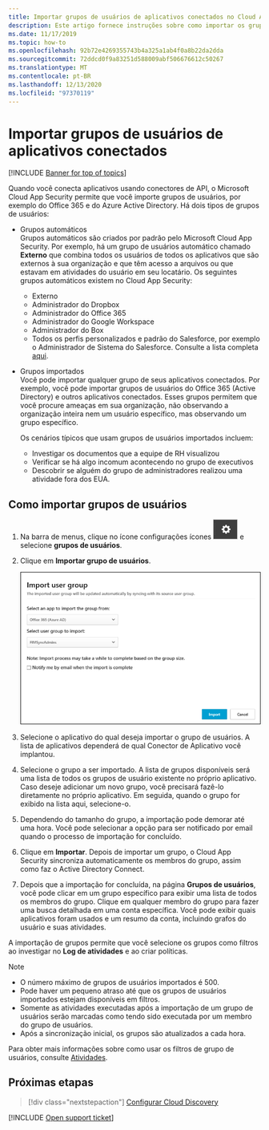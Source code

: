 ```yaml
---
title: Importar grupos de usuários de aplicativos conectados no Cloud App Security
description: Este artigo fornece instruções sobre como importar os grupos de usuários de aplicativos conectados para o Cloud App Security.
ms.date: 11/17/2019
ms.topic: how-to
ms.openlocfilehash: 92b72e4269355743b4a325a1ab4f0a8b22da2dda
ms.sourcegitcommit: 72ddcd0f9a83251d588009abf506676612c50267
ms.translationtype: MT
ms.contentlocale: pt-BR
ms.lasthandoff: 12/13/2020
ms.locfileid: "97370119"
---
```

# <a name="importing-user-groups-from-connected-apps"></a>Importar grupos de usuários de aplicativos conectados

[!INCLUDE [Banner for top of topics](includes/banner.md)]

Quando você conecta aplicativos usando conectores de API, o Microsoft Cloud App Security permite que você importe grupos de usuários, por exemplo do Office 365 e do Azure Active Directory. Há dois tipos de grupos de usuários:

- Grupos automáticos  
Grupos automáticos são criados por padrão pelo Microsoft Cloud App Security. Por exemplo, há um grupo de usuários automático chamado **Externo** que combina todos os usuários de todos os aplicativos que são externos à sua organização e que têm acesso a arquivos ou que estavam em atividades do usuário em seu locatário. Os seguintes grupos automáticos existem no Cloud App Security:

  - Externo
  - Administrador do Dropbox
  - Administrador do Office 365
  - Administrador do Google Workspace
  - Administrador do Box
  - Todos os perfis personalizados e padrão do Salesforce, por exemplo o Administrador de Sistema do Salesforce. Consulte a lista completa [aqui](https://help.salesforce.com/articleView?id=standard_profiles.htm&language=en&type=0).

- Grupos importados  
Você pode importar qualquer grupo de seus aplicativos conectados. Por exemplo, você pode importar grupos de usuários do Office 365 (Active Directory) e outros aplicativos conectados. Esses grupos permitem que você procure ameaças em sua organização, não observando a organização inteira nem um usuário específico, mas observando um grupo específico.

  Os cenários típicos que usam grupos de usuários importados incluem:

  - Investigar os documentos que a equipe de RH visualizou
  - Verificar se há algo incomum acontecendo no grupo de executivos
  - Descobrir se alguém do grupo de administradores realizou uma atividade fora dos EUA.

## <a name="how-to-import-user-groups"></a>Como importar grupos de usuários

1. Na barra de menus, clique no ícone configurações ícones ![configurações](media/settings-icon.png "Ícone de configurações") e selecione **grupos de usuários**.
1. Clique em **Importar grupo de usuários**.

    ![Importar grupos de usuários](media/user-groups-add.png)

1. Selecione o aplicativo do qual deseja importar o grupo de usuários. A lista de aplicativos dependerá de qual Conector de Aplicativo você implantou.
1. Selecione o grupo a ser importado. A lista de grupos disponíveis será uma lista de todos os grupos de usuário existente no próprio aplicativo. Caso deseje adicionar um novo grupo, você precisará fazê-lo diretamente no próprio aplicativo. Em seguida, quando o grupo for exibido na lista aqui, selecione-o.
1. Dependendo do tamanho do grupo, a importação pode demorar até uma hora. Você pode selecionar a opção para ser notificado por email quando o processo de importação for concluído.
1. Clique em **Importar**. Depois de importar um grupo, o Cloud App Security sincroniza automaticamente os membros do grupo, assim como faz o Active Directory Connect.
1. Depois que a importação for concluída, na página **Grupos de usuários**, você pode clicar em um grupo específico para exibir uma lista de todos os membros do grupo. Clique em qualquer membro do grupo para fazer uma busca detalhada em uma conta específica. Você pode exibir quais aplicativos foram usados e um resumo da conta, incluindo grafos do usuário e suas atividades.

A importação de grupos permite que você selecione os grupos como filtros ao investigar no **Log de atividades** e ao criar políticas.

> [!NOTE]
>
> - O número máximo de grupos de usuários importados é 500.
> - Pode haver um pequeno atraso até que os grupos de usuários importados estejam disponíveis em filtros.
> - Somente as atividades executadas após a importação de um grupo de usuários serão marcadas como tendo sido executada por um membro do grupo de usuários.
> - Após a sincronização inicial, os grupos são atualizados a cada hora.

Para obter mais informações sobre como usar os filtros de grupo de usuários, consulte [Atividades](activity-filters.md).

## <a name="next-steps"></a>Próximas etapas

> [!div class="nextstepaction"]
> [Configurar Cloud Discovery](set-up-cloud-discovery.md)

[!INCLUDE [Open support ticket](includes/support.md)]
